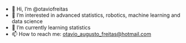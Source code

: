 - 👋 Hi, I’m @otaviofreitas
- 👀 I’m interested in advanced statistics, robotics, machine learning and data science
- 🌱 I’m currently learning statistics 
- 📫 How to reach me: otavio_augusto_freitas@hotmail.com

<!---
otaviofreitas/otaviofreitas is a ✨ special ✨ repository because its `README.md` (this file) appears on your GitHub profile.
You can click the Preview link to take a look at your changes.
--->
